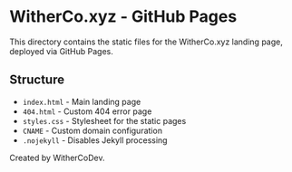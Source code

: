 # WitherCo.xyz - GitHub Pages

This directory contains the static files for the WitherCo.xyz landing page, deployed via GitHub Pages.

## Structure
- `index.html` - Main landing page
- `404.html` - Custom 404 error page
- `styles.css` - Stylesheet for the static pages
- `CNAME` - Custom domain configuration
- `.nojekyll` - Disables Jekyll processing

Created by WitherCoDev.